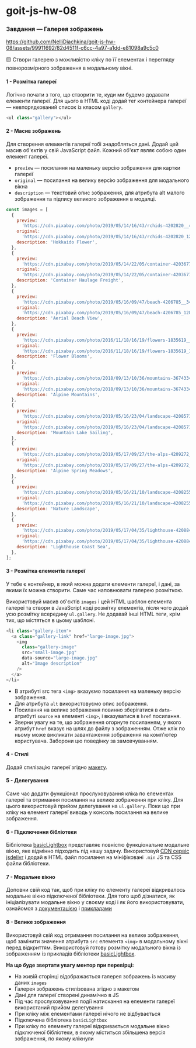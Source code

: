 # goit-js-hw-08

### Завдання — Галерея зображень

https://github.com/NelliDiachkina/goit-js-hw-08/assets/99911692/82d4511f-c6cc-4a97-a1dd-e81098a9c5c0

🟨 Створи галерею з можливістю кліку по її елементах і перегляду повнорозмірного
зображення в модальному вікні.

#### 1 - Розмітка галереї

Логічно почати з того, що створити те, куди ми будемо додавати елементи галереї.
Для цього в HTML коді додай тег контейнера галереї — невпорядкований список із
класом `gallery`.

```javascript
<ul class="gallery"></ul>
```

#### 2 - Масив зображень

Для створення елементів галереї тобі знадобляться дані. Додай цей масив об'єктів
у свій JavaScript файл. Кожний об'єкт являє собою один елемент галереї.

- `preview` — посилання на маленьку версію зображення для картки галереї
- `original` — посилання на велику версію зображення для модального вікна
- `description` — текстовий опис зображення, для атрибута alt малого зображення
  та підпису великого зображення в модалці.

```javascript
const images = [
  {
    preview:
      'https://cdn.pixabay.com/photo/2019/05/14/16/43/rchids-4202820__480.jpg',
    original:
      'https://cdn.pixabay.com/photo/2019/05/14/16/43/rchids-4202820_1280.jpg',
    description: 'Hokkaido Flower',
  },
  {
    preview:
      'https://cdn.pixabay.com/photo/2019/05/14/22/05/container-4203677__340.jpg',
    original:
      'https://cdn.pixabay.com/photo/2019/05/14/22/05/container-4203677_1280.jpg',
    description: 'Container Haulage Freight',
  },
  {
    preview:
      'https://cdn.pixabay.com/photo/2019/05/16/09/47/beach-4206785__340.jpg',
    original:
      'https://cdn.pixabay.com/photo/2019/05/16/09/47/beach-4206785_1280.jpg',
    description: 'Aerial Beach View',
  },
  {
    preview:
      'https://cdn.pixabay.com/photo/2016/11/18/16/19/flowers-1835619__340.jpg',
    original:
      'https://cdn.pixabay.com/photo/2016/11/18/16/19/flowers-1835619_1280.jpg',
    description: 'Flower Blooms',
  },
  {
    preview:
      'https://cdn.pixabay.com/photo/2018/09/13/10/36/mountains-3674334__340.jpg',
    original:
      'https://cdn.pixabay.com/photo/2018/09/13/10/36/mountains-3674334_1280.jpg',
    description: 'Alpine Mountains',
  },
  {
    preview:
      'https://cdn.pixabay.com/photo/2019/05/16/23/04/landscape-4208571__340.jpg',
    original:
      'https://cdn.pixabay.com/photo/2019/05/16/23/04/landscape-4208571_1280.jpg',
    description: 'Mountain Lake Sailing',
  },
  {
    preview:
      'https://cdn.pixabay.com/photo/2019/05/17/09/27/the-alps-4209272__340.jpg',
    original:
      'https://cdn.pixabay.com/photo/2019/05/17/09/27/the-alps-4209272_1280.jpg',
    description: 'Alpine Spring Meadows',
  },
  {
    preview:
      'https://cdn.pixabay.com/photo/2019/05/16/21/10/landscape-4208255__340.jpg',
    original:
      'https://cdn.pixabay.com/photo/2019/05/16/21/10/landscape-4208255_1280.jpg',
    description: 'Nature Landscape',
  },
  {
    preview:
      'https://cdn.pixabay.com/photo/2019/05/17/04/35/lighthouse-4208843__340.jpg',
    original:
      'https://cdn.pixabay.com/photo/2019/05/17/04/35/lighthouse-4208843_1280.jpg',
    description: 'Lighthouse Coast Sea',
  },
];
```

#### 3 - Розмітка елементів галереї

У тебе є контейнер, в який можна додати елементи галереї, і дані, за якими їх
можна створити. Саме час наповнювати галерею розміткою.

Використовуй масив об'єктів `images` і цей HTML шаблон елемента галереї та
створи в JavaScript коді розмітку елементів, після чого додай усю розмітку
всередину `ul.gallery`. Не додавай інші HTML теги, крім тих, що містяться в
цьому шаблоні.

```javascript
<li class="gallery-item">
  <a class="gallery-link" href="large-image.jpg">
    <img
      class="gallery-image"
      src="small-image.jpg"
      data-source="large-image.jpg"
      alt="Image description"
    />
  </a>
</li>
```

- В атрибуті src тега `<img>` вказуємо посилання на маленьку версію зображення.
- Для атрибута `alt` використовуємо опис зображення.
- Посилання на велике зображення повинно зберігатися в `data`-атрибуті `source`
  на елементі `<img>`, і вказуватися в `href` посилання.
- Зверни увагу на те, що зображення огорнуте посиланням, у якого атрибут `href`
  вказує на шлях до файлу з зображенням. Отже клік по ньому може викликати
  завантаження зображення на комп'ютер користувача. Заборони цю поведінку за
  замовчуванням.

#### 4 - Стилі

Додай стилізацію галереї згідно
[макету](https://www.figma.com/file/m8k9NQV7qZrtYDCvxfD68B/%D0%94%D0%97-JavaScript?type=design&node-id=3-941&mode=design&t=A6URnIB9y06qZtCN-0).

#### 5 - Делегування

Саме час додати функціонал прослуховування кліка по елементах галереї та
отримання посилання на велике зображення при кліку. Для цього використовуй
прийом делегування на `ul.gallery`. Поки що при кліку на елемент галереї виводь
у консоль посилання на велике зображення.

#### 6 - Підключення бібліотеки

Бібліотека
[basicLightbox](https://github.com/electerious/basicLightbox/tree/master)
представляє повністю функціональне модальне вікно, яке відмінно підходить під
нашу задачу. Використовуй
[CDN сервіс jsdelivr](https://www.jsdelivr.com/package/npm/basiclightbox?path=dist)
і додай в HTML файл посилання на мініфіковані `.min` JS та CSS файли бібліотеки.

#### 7 - Модальне вікно

Доповни свій код так, щоб при кліку по елементу галереї відкривалось модальне
вікно підключеної бібліотеки. Для того щоб дізнатися, як ініціалізувати модальне
вікно у своєму коді і як його використовувати, ознайомся з
[документацією](https://github.com/electerious/basicLightbox#readme) і
[прикладами](https://basiclightbox.electerious.com/)

#### 8 - Велике зображення

Використовуй свій код отримання посилання на велике зображення, щоб замінити
значення атрибута `src` елемента `<img>` в модальному вікні перед відкриттям.
Використовуй готову розмітку модального вікна із зображенням із прикладів
бібліотеки [basicLightbox](https://basiclightbox.electerious.com/).

**На що буде звертати увагу ментор при перевірці:**

- На живій сторінці відображається галерея зображень із масиву даних `images`
- Галерея зображень стилізована згідно з макетом
- Дані для галереї створені динамічно в JS
- Під час прослуховування події натискання на елементи галереї використаний
  прийом делегування
- При кліку між елементами галереї нічого не відбувається
- Підключена бібліотека `basicLightbox`
- При кліку по елементу галереї відкривається модальне вікно підключеної
  бібліотеки, в якому міститься збільшена версія зображення, по якому клікнули
